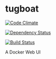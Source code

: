 tugboat
=======

[![Code Climate](https://codeclimate.com/github/randywallace/tugboat.png)](https://codeclimate.com/github/randywallace/tugboat)

[![Dependency Status](https://gemnasium.com/randywallace/tugboat.png)](https://gemnasium.com/randywallace/tugboat)

[![Build Status](https://travis-ci.org/randywallace/tugboat.png)](https://travis-ci.org/randywallace/tugboat)

A Docker Web UI
